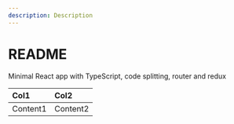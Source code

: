 ```yaml
---
description: Description
---
```


# README

Minimal React app with TypeScript, code splitting, router and redux

| Col1 | Col2 |
| :--- | :--- |
| Content1 | Content2 |

